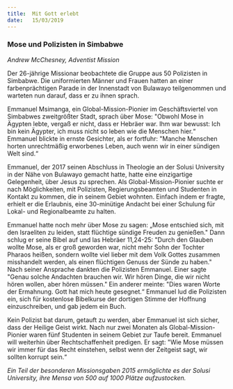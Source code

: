 ```yaml
---
title:  Mit Gott erlebt
date:   15/03/2019
---
```


### Mose und Polizisten in Simbabwe

_Andrew McChesney, Adventist Mission_

Der 26-jährige Missionar beobachtete die Gruppe aus 50 Polizisten in Simbabwe. Die uniformierten Männer und Frauen hatten an einer farbenprächtigen Parade in der Innenstadt von Bulawayo teilgenommen und warteten nun darauf, dass er zu ihnen sprach.

Emmanuel Msimanga, ein Global-Mission-Pionier im Geschäftsviertel von Simbabwes zweitgrößter Stadt, sprach über Mose: "Obwohl Mose in Ägypten lebte, vergaß er nicht, dass er Hebräer war. Ihm war bewusst: Ich bin kein Ägypter, ich muss nicht so leben wie die Menschen hier.“ Emmanuel blickte in ernste Gesichter, als er fortfuhr: "Manche Menschen horten unrechtmäßig erworbenes Leben, auch wenn wir in einer sündigen Welt sind.“

Emmanuel, der 2017 seinen Abschluss in Theologie an der Solusi University in der Nähe von Bulawayo gemacht hatte, hatte eine einzigartige Gelegenheit, über Jesus zu sprechen. Als Global-Mission-Pionier suchte er nach Möglichkeiten, mit Polizisten, Regierungsbeamten und Studenten in Kontakt zu kommen, die in seinem Gebiet wohnten. Einfach indem er fragte, erhielt er die Erlaubnis, eine 30-minütige Andacht bei einer Schulung für Lokal- und Regionalbeamte zu halten.

Emmanuel hatte noch mehr über Mose zu sagen: „Mose entschied sich, mit den Israeliten zu leiden, statt flüchtige sündige Freuden zu genießen." Dann schlug er seine Bibel auf und las Hebräer 11,24-25: "Durch den Glauben wollte Mose, als er groß geworden war, nicht mehr Sohn der Tochter Pharaos heißen, sondern wollte viel lieber mit dem Volk Gottes zusammen misshandelt werden, als einen flüchtigen Genuss der Sünde zu haben." Nach seiner Ansprache dankten die Polizisten Emmanuel. Einer sagte "Genau solche Andachten brauchen wir. Wir hören Dinge, die wir nicht hören wollen, aber hören müssen." Ein anderer meinte: "Dies waren Worte der Ermahnung. Gott hat mich heute gesegnet.“ Emmanuel lud die Polizisten ein, sich für kostenlose Bibelkurse der dortigen Stimme der Hoffnung einzuschreiben, und gab jedem ein Buch.

Kein Polizist bat darum, getauft zu werden, aber Emmanuel ist sich sicher, dass der Heilige Geist wirkt. Nach nur zwei Monaten als Global-Mission-Pionier waren fünf Studenten in seinem Gebiet zur Taufe bereit. Emmanuel will weiterhin über Rechtschaffenheit predigen. Er sagt: "Wie Mose müssen wir immer für das Recht einstehen, selbst wenn der Zeitgeist sagt, wir sollten korrupt sein.“

_Ein Teil der besonderen Missionsgaben 2015 ermöglichte es der Solusi University, ihre Mensa von 500 auf 1000 Plätze aufzustocken._
